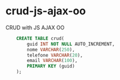 # crud-js-ajax-oo
CRUD with JS AJAX OO

```sql
	CREATE TABLE crud(
		guid INT NOT NULL AUTO_INCREMENT,
		nome VARCHAR(250),
		telefone VARCHAR(20),
		email VARCHAR(100),
		PRIMARY KEY (guid)
	);
```